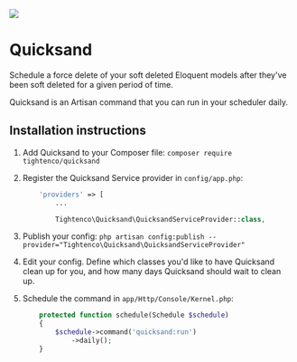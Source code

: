 ![](https://raw.githubusercontent.com/tightenco/quicksand/master/quicksand-logo.png)

# Quicksand

Schedule a force delete of your soft deleted Eloquent models after they've been soft deleted for a given period of time.

Quicksand is an Artisan command that you can run in your scheduler daily.

## Installation instructions

1. Add Quicksand to your Composer file: `composer require tightenco/quicksand`
2. Register the Quicksand Service provider in `config/app.php`:
    
    ```php
        'providers' => [
            ...

            Tightenco\Quicksand\QuicksandServiceProvider::class,
    ```
3. Publish your config: `php artisan config:publish --provider="Tightenco\Quicksand\QuicksandServiceProvider"`
4. Edit your config. Define which classes you'd like to have Quicksand clean up for you, and how many days Quicksand should wait to clean up.
5. Schedule the command in `app/Http/Console/Kernel.php`:

    ```php
        protected function schedule(Schedule $schedule)
        {
            $schedule->command('quicksand:run')
                ->daily();
        }
    ```
